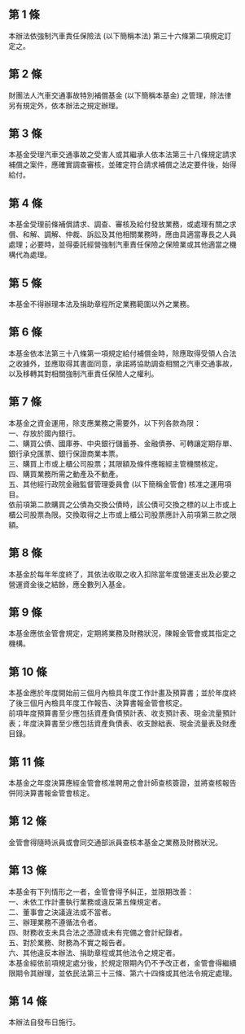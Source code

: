 第 1 條
-------
本辦法依強制汽車責任保險法 (以下簡稱本法) 第三十六條第二項規定訂  
定之。

第 2 條
-------
財團法人汽車交通事故特別補償基金 (以下簡稱本基金) 之管理，除法律  
另有規定外，依本辦法之規定辦理。

第 3 條
-------
本基金受理汽車交通事故之受害人或其繼承人依本法第三十八條規定請求  
補償之案件，應確實調查審核，並確定符合請求補償之法定要件後，始得  
給付。

第 4 條
-------
本基金受理前條補償請求、調查、審核及給付發放業務，或處理有關之求  
償、和解、調解、仲裁、訴訟及其他相關業務時，應由具適當專長之人員  
處理；必要時，並得委託經營強制汽車責任保險之保險業或其他適當之機  
構代為處理。

第 5 條
-------
本基金不得辦理本法及捐助章程所定業務範圍以外之業務。

第 6 條
-------
本基金依本法第三十八條第一項規定給付補償金時，除應取得受領人合法  
之收據外，並應取得其書面同意，承諾將協助調查相關之汽車交通事故，  
以及移轉其對相關強制汽車責任保險人之權利。

第 7 條
-------
本基金之資金運用，除支應業務之需要外，以下列各款為限：  
一、存放於國內銀行。  
二、購買公債、國庫券、中央銀行儲蓄券、金融債券、可轉讓定期存單、  
    銀行承兌匯票、銀行保證商業本票。  
三、購買上市或上櫃公司股票；其限額及條件應報經主管機關核定。  
四、購買業務所需之動產及不動產。  
五、其他經行政院金融監督管理委員會 (以下簡稱金管會) 核准之運用項  
    目。  
依前項第二款購買之公債為交換公債時，該公債可交換之標的以上市或上  
櫃公司股票為限。交換取得之上市或上櫃公司股票應計入前項第三款之限  
額。

第 8 條
-------
本基金於每年年度終了，其依法收取之收入扣除當年度營運支出及必要之  
營運資金後之結餘，應全數列入基金。

第 9 條
-------
本基金應依金管會規定，定期將業務及財務狀況，陳報金管會或其指定之  
機構。

第 10 條
--------
本基金應於年度開始前三個月內檢具年度工作計畫及預算書；並於年度終  
了後三個月內檢具年度工作報告、決算書報金管會核定。  
前項年度預算書至少應包括資產負債預計表、收支預計表、現金流量預計  
表；年度決算書至少應包括資產負債表、收支餘絀表、現金流量表及財產  
目錄。

第 11 條
--------
本基金之年度決算應經金管會核准聘用之會計師查核簽證，並將查核報告  
併同決算書報金管會核定。

第 12 條
--------
金管會得隨時派員或會同交通部派員查核本基金之業務及財務狀況。

第 13 條
--------
本基金有下列情形之一者，金管會得予糾正，並限期改善：  
一、未依工作計畫執行業務或違反第五條規定者。  
二、董事會之決議違法或不當者。  
三、辦理業務不遵循法令者。  
四、財務收支未具合法之憑證或未有完備之會計紀錄者。  
五、對於業務、財務為不實之報告者。  
六、其他違反本辦法、捐助章程或其他法令之規定者。  
本基金經依前項規定處分後，於規定限期內仍不予改正者，金管會得繼續  
限期令其辦理，並依民法第三十三條、第六十四條或其他法令規定處理。

第 14 條
--------
本辦法自發布日施行。

